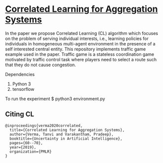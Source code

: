 # [Correlated Learning for Aggregation Systems](https://proceedings.mlr.press/v115/verma20a/verma20a.pdf)
In the paper we propose Correlated Learning (CL) algorithm which focuses on the problem of serving individual interests, i.e., learning policies for individuals in homogeneous multi-agent environment in the presence
of a self interested central entity. This repository implements traffic game example used in the paper. Traffic game is a stateless coordination game motivated by traffic control task where players need to select a route such that they do not cause congestion.

Dependencies
1. Python 3
2. tensorflow 

To run the experiment
$ python3 environment.py

## Citing CL
```
@inproceedings{verma2020correlated,
  title={Correlated Learning for Aggregation Systems},
  author={Verma, Tanvi and Varakantham, Pradeep},
  booktitle={Uncertainty in Artificial Intelligence},
  pages={60--70},
  year={2019},
  organization={PMLR}
}
```
